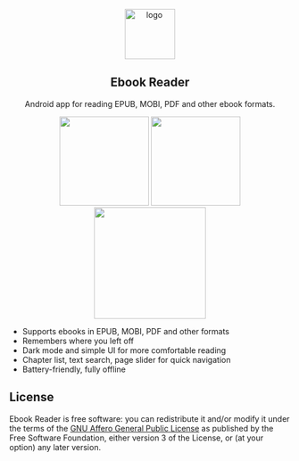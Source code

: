 <p align="center">
  <img src="https://github.com/user-attachments/assets/8f61a3fa-1dd8-449a-a534-fc3bae981f47" width="90px" alt="logo">
</p>

<h2 align="center">Ebook Reader</h2>

<p align="center">
Android app for reading EPUB, MOBI, PDF and other ebook formats.
</p>

<p align="center">
<img src="https://github.com/user-attachments/assets/1dde3f7b-63eb-4e6a-bc24-2ce25959d72f" width="160px"/>  

<img src="https://github.com/user-attachments/assets/10489b33-6ccc-43d0-a22d-40016db6bf7d" width="160px"/>  

<img src="https://github.com/user-attachments/assets/ad531c0f-4001-4b9c-9103-affc4257f4c4" width="200px"/>
</p>

- Supports ebooks in EPUB, MOBI, PDF and other formats
- Remembers where you left off
- Dark mode and simple UI for more comfortable reading 
- Chapter list, text search, page slider for quick navigation
- Battery-friendly, fully offline

License
-

Ebook Reader is free software: you can redistribute it and/or modify it under the terms of the [GNU Affero General Public License](https://www.gnu.org/licenses/agpl-3.0.txt) as published by the Free Software Foundation, either version 3 of the License, or (at your option) any later version.
